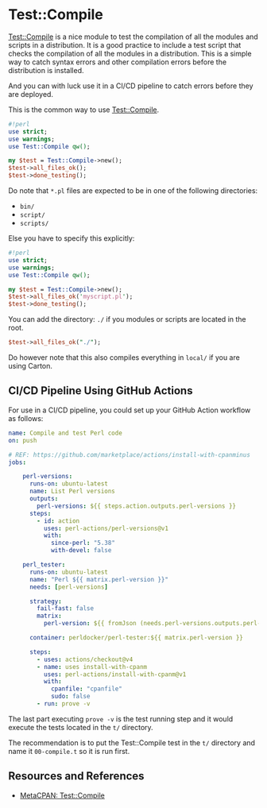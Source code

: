 # Test::Compile

[Test::Compile][METACPAN] is a nice module to test the compilation of all the modules and scripts in a distribution. It is a good practice to include a test script that checks the compilation of all the modules in a distribution. This is a simple way to catch syntax errors and other compilation errors before the distribution is installed.

And you can with luck use it in a CI/CD pipeline to catch errors before they are deployed.

This is the common way to use [Test::Compile][METACPAN].

```perl
#!perl
use strict;
use warnings;
use Test::Compile qw();

my $test = Test::Compile->new();
$test->all_files_ok();
$test->done_testing();
```

Do note that `*.pl` files are expected to be in one of the following directories:

- `bin/`
- `script/`
- `scripts/`

Else you have to specify this explicitly:

```perl
#!perl
use strict;
use warnings;
use Test::Compile qw();

my $test = Test::Compile->new();
$test->all_files_ok('myscript.pl');
$test->done_testing();
```

You can add the directory: `./` if you modules or scripts are located in the root.

```perl
$test->all_files_ok("./");
```

Do however note that this also compiles everything in `local/` if you are using Carton.

## CI/CD Pipeline Using GitHub Actions

For use in a CI/CD pipeline, you could set up your GitHub Action workflow as follows:

```yaml
name: Compile and test Perl code
on: push

# REF: https://github.com/marketplace/actions/install-with-cpanminus
jobs:

    perl-versions:
      runs-on: ubuntu-latest
      name: List Perl versions
      outputs:
        perl-versions: ${{ steps.action.outputs.perl-versions }}
      steps:
        - id: action
          uses: perl-actions/perl-versions@v1
          with:
            since-perl: "5.38"
            with-devel: false

    perl_tester:
      runs-on: ubuntu-latest
      name: "Perl ${{ matrix.perl-version }}"
      needs: [perl-versions]

      strategy:
        fail-fast: false
        matrix:
          perl-version: ${{ fromJson (needs.perl-versions.outputs.perl-versions) }}

      container: perldocker/perl-tester:${{ matrix.perl-version }}

      steps:
        - uses: actions/checkout@v4
        - name: uses install-with-cpanm
          uses: perl-actions/install-with-cpanm@v1
          with:
            cpanfile: "cpanfile"
            sudo: false
        - run: prove -v
```

The last part executing `prove -v` is the test running step and it would execute the tests located in the `t/` directory.

The recommendation is to put the Test::Compile test in the `t/` directory and name it `00-compile.t` so it is run first.

## Resources and References

- [MetaCPAN: Test::Compile][METACPAN]

[METACPAN]: https://metacpan.org/pod/Test::Compile